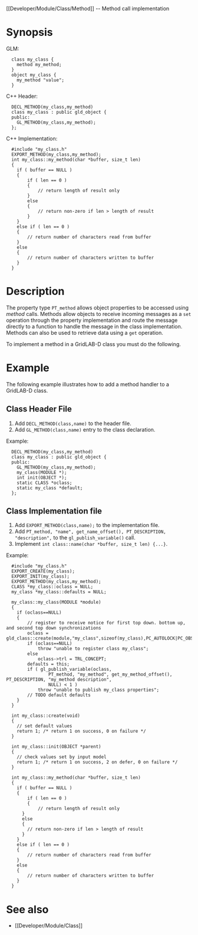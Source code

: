 [[Developer/Module/Class/Method]] -- Method call implementation

# Synopsis

GLM:
~~~
  class my_class {
    method my_method;
  }
  object my_class {
    my_method "value";
  }
~~~

C++ Header:
~~~
  DECL_METHOD(my_class,my_method)
  class my_class : public gld_object {
  public:
    GL_METHOD(my_class,my_method);
  };
~~~

C++ Implementation:
~~~
  #include "my_class.h"
  EXPORT_METHOD(my_class,my_method);
  int my_class::my_method(char *buffer, size_t len)
  {
  	if ( buffer == NULL )
  	{
  		if ( len == 0 )
  		{
  			// return length of result only
  	  	}
  	  	else
  	  	{
  	  	  	// return non-zero if len > length of result
  	  	}
  	}
  	else if ( len == 0 )
  	{
  		// return number of characters read from buffer
  	}
  	else
  	{
  		// return number of characters written to buffer
  	}
  }
~~~

# Description

The property type `PT_method` allows object properties to be accessed using *method* calls.  Methods allow objects to receive incoming messages as a `set` operation through the property implementation and route the message directly to a function to handle the message in the class implementation. Methods can also be used to retrieve data using a `get` operation.

To implement a method in a GridLAB-D class you must do the following.

# Example

The following example illustrates how to add a method handler to a GridLAB-D class.

## Class Header File

1. Add `DECL_METHOD(class,name)` to the header file.
1. Add `GL_METHOD(class,name)` entry to the class declaration.

Example:
~~~
  DECL_METHOD(my_class,my_method)
  class my_class : public gld_object {
  public:
    GL_METHOD(my_class,my_method);
    my_class(MODULE *);
    int init(OBJECT *);
    static CLASS *oclass;
    static my_class *default;
  };
~~~

## Class Implementation file

1. Add `EXPORT_METHOD(class,name);` to the implementation file.
1. Add `PT_method, "name", get_name_offset(), PT_DESCRIPTION, "description",` to the `gl_publish_variable()` call.
1. Implement `int class::name(char *buffer, size_t len) {...}`.

Example:
~~~
  #include "my_class.h"
  EXPORT_CREATE(my_class);
  EXPORT_INIT(my_class);
  EXPORT_METHOD(my_class,my_method);
  CLASS *my_class::oclass = NULL;
  my_class *my_class::defaults = NULL;
  
  my_class::my_class(MODULE *module)
  {
  	if (oclass==NULL)
  	{
  		// register to receive notice for first top down. bottom up, and second top down synchronizations
  		oclass = gld_class::create(module,"my_class",sizeof(my_class),PC_AUTOLOCK|PC_OBSERVER);
  		if (oclass==NULL)
  			throw "unable to register class my_class";
  		else
  			oclass->trl = TRL_CONCEPT;
  		defaults = this;
  		if ( gl_publish_variable(oclass,
  				PT_method, "my_method", get_my_method_offset(), PT_DESCRIPTION, "my_method description",
  				NULL) < 1 )
  			throw "unable to publish my_class properties";
  		// TODO default defaults
  	}
  }
  
  int my_class::create(void)
  {
  	// set default values
  	return 1; /* return 1 on success, 0 on failure */
  }
  
  int my_class::init(OBJECT *parent)
  {
  	// check values set by input model
  	return 1; /* return 1 on success, 2 on defer, 0 on failure */
  }
  
  int my_class::my_method(char *buffer, size_t len)
  {
  	if ( buffer == NULL )
  	{
  		if ( len == 0 )
  		{
  			// return length of result only
  	  }
  	  else
  	  {
  	   	// return non-zero if len > length of result
  	  }
  	}
  	else if ( len == 0 )
  	{
  		// return number of characters read from buffer
  	}
  	else
  	{
  		// return number of characters written to buffer
  	}
  }
~~~

# See also

* [[Developer/Module/Class]]
